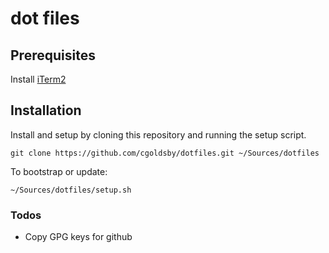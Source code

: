 # dot files

## Prerequisites
Install [iTerm2](https://www.iterm2.com/)

## Installation
Install and setup by cloning this repository and running the setup script.
```
git clone https://github.com/cgoldsby/dotfiles.git ~/Sources/dotfiles
```
To bootstrap or update:
```
~/Sources/dotfiles/setup.sh
```

### Todos
* Copy GPG keys for github
